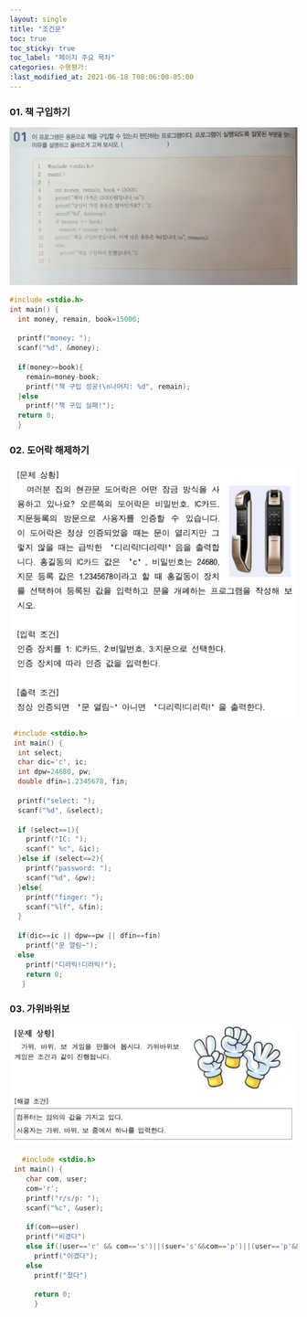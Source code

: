 ```yaml
---
layout: single
title: "조건문"
toc: true
toc_sticky: true
toc_label: "페이지 주요 목차"
categories: 수행평가:
:last_modified_at: 2021-06-18 T08:06:00-05:00
---
```


### 01. 책 구입하기
![책구입](/assets/images/책구입.PNG)

~~~c
#include <stdio.h>
int main() {
  int money, remain, book=15000;

  printf("money: ");
  scanf("%d", &money);
  
  if(money>=book){
    remain=money-book;
    printf("책 구입 성공!\n나머지: %d", remain);
  }else
    printf("책 구입 실패!");
  return 0;
  }
~~~
  
  ### 02. 도어락 해제하기
  ![도어락](/assets/images/도어락.PNG)
  
~~~c
 #include <stdio.h>
 int main() {
  int select;
  char dic='c', ic;
  int dpw=24680, pw;
  double dfin=1.2345678, fin;

  printf("select: ");
  scanf("%d", &select);

  if (select==1){
    printf("IC: ");
    scanf(" %c", &ic);
  }else if (select==2){
    printf("password: ");
    scanf("%d", &pw);
  }else{
    printf("finger: ");
    scanf("%lf", &fin);
  }
  
  if(dic==ic || dpw==pw || dfin==fin)
    printf("문 열림~");
  else
    printf("디리릭!디리릭!");
    return 0;
   }
~~~
   
   ### 03. 가위바위보
   ![가위바위보](/assets/images/가위바위보.PNG)
   
~~~c
   #include <stdio.h>
 int main() {
    char com, user;
    com='r';
    printf("r/s/p: ");
    scanf("%c", &user);
    
    if(com==user)
    printf("비겼다")
    else if((user=='r' && com=='s')||(suer='s'&&com=='p')||(user=='p'&&com=='r'))
      printf("이겼다");
    else
      printf("졌다")

      return 0;
      }
~~~
